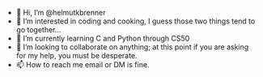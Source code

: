 - 👋 Hi, I’m @helmutkbrenner
- 👀 I’m interested in coding and cooking, I guess those two things tend to go together...
- 🌱 I’m currently learning C and Python through CS50
- 💞️ I’m looking to collaborate on anything; at this point if you are asking for my help, you must be desperate.
- 📫 How to reach me email or DM is fine.

<!---
helmutkbrenner/helmutkbrenner is a ✨ special ✨ repository because its `README.md` (this file) appears on your GitHub profile.
You can click the Preview link to take a look at your changes.
--->
